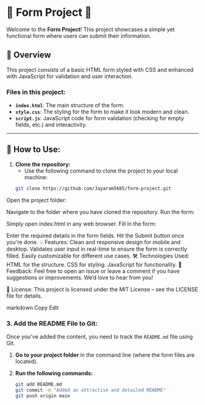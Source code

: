 # 🎉 **Form Project** 🎉

Welcome to the **Form Project**! This project showcases a simple yet functional form where users can submit their information.

## 🚀 **Overview**

This project consists of a basic HTML form styled with CSS and enhanced with JavaScript for validation and user interaction.

### **Files in this project:**
- **`index.html`**: The main structure of the form.
- **`style.css`**: The styling for the form to make it look modern and clean.
- **`script.js`**: JavaScript code for form validation (checking for empty fields, etc.) and interactivity.

---

## 📝 **How to Use:**

1. **Clone the repository:**
   - Use the following command to clone the project to your local machine:
   ```bash
   git clone https://github.com/Jayaram5685/form-project.git
Open the project folder:

Navigate to the folder where you have cloned the repository.
Run the form:

Simply open index.html in any web browser.
Fill in the form:

Enter the required details in the form fields.
Hit the Submit button once you're done.
💡 Features:
Clean and responsive design for mobile and desktop.
Validates user input in real-time to ensure the form is correctly filled.
Easily customizable for different use cases.
🛠 Technologies Used:
HTML for the structure.
CSS for styling.
JavaScript for functionality.
💬 Feedback:
Feel free to open an issue or leave a comment if you have suggestions or improvements. We’d love to hear from you!

📜 License:
This project is licensed under the MIT License – see the LICENSE file for details.

markdown
Copy
Edit

### **3. Add the README File to Git:**

Once you've added the content, you need to track the `README.md` file using Git.

1. **Go to your project folder** in the command line (where the form files are located).
   
2. **Run the following commands:**

   ```sh
   git add README.md
   git commit -m "Added an attractive and detailed README"
   git push origin main
